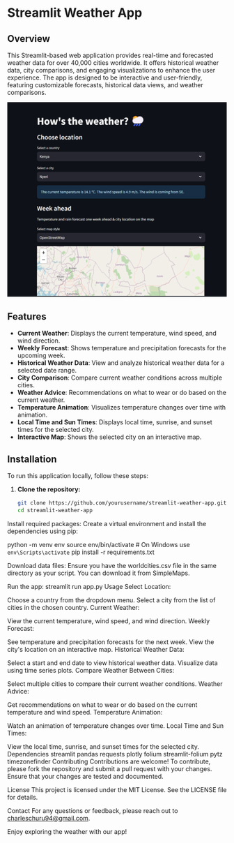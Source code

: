 # Streamlit Weather App

## Overview

This Streamlit-based web application provides real-time and forecasted weather data for over 40,000 cities worldwide. It offers historical weather data, city comparisons, and engaging visualizations to enhance the user experience. The app is designed to be interactive and user-friendly, featuring customizable forecasts, historical data views, and weather comparisons.

![App Preview](app.png) 

## Features

- **Current Weather**: Displays the current temperature, wind speed, and wind direction.
- **Weekly Forecast**: Shows temperature and precipitation forecasts for the upcoming week.
- **Historical Weather Data**: View and analyze historical weather data for a selected date range.
- **City Comparison**: Compare current weather conditions across multiple cities.
- **Weather Advice**: Recommendations on what to wear or do based on the current weather.
- **Temperature Animation**: Visualizes temperature changes over time with animation.
- **Local Time and Sun Times**: Displays local time, sunrise, and sunset times for the selected city.
- **Interactive Map**: Shows the selected city on an interactive map.

## Installation

To run this application locally, follow these steps:

1. **Clone the repository:**
   ```bash
   git clone https://github.com/yourusername/streamlit-weather-app.git
   cd streamlit-weather-app
Install required packages: Create a virtual environment and install the dependencies using pip:

python -m venv env
source env/bin/activate  # On Windows use `env\Scripts\activate`
pip install -r requirements.txt

Download data files: Ensure you have the worldcities.csv file in the same directory as your script. You can download it from SimpleMaps.

Run the app:
streamlit run app.py
Usage
Select Location:

Choose a country from the dropdown menu.
Select a city from the list of cities in the chosen country.
Current Weather:

View the current temperature, wind speed, and wind direction.
Weekly Forecast:

See temperature and precipitation forecasts for the next week.
View the city's location on an interactive map.
Historical Weather Data:

Select a start and end date to view historical weather data.
Visualize data using time series plots.
Compare Weather Between Cities:

Select multiple cities to compare their current weather conditions.
Weather Advice:

Get recommendations on what to wear or do based on the current temperature and wind speed.
Temperature Animation:

Watch an animation of temperature changes over time.
Local Time and Sun Times:

View the local time, sunrise, and sunset times for the selected city.
Dependencies
streamlit
pandas
requests
plotly
folium
streamlit-folium
pytz
timezonefinder
Contributing
Contributions are welcome! To contribute, please fork the repository and submit a pull request with your changes. Ensure that your changes are tested and documented.

License
This project is licensed under the MIT License. See the LICENSE file for details.

Contact
For any questions or feedback, please reach out to charleschuru94@gmail.com.

Enjoy exploring the weather with our app!
